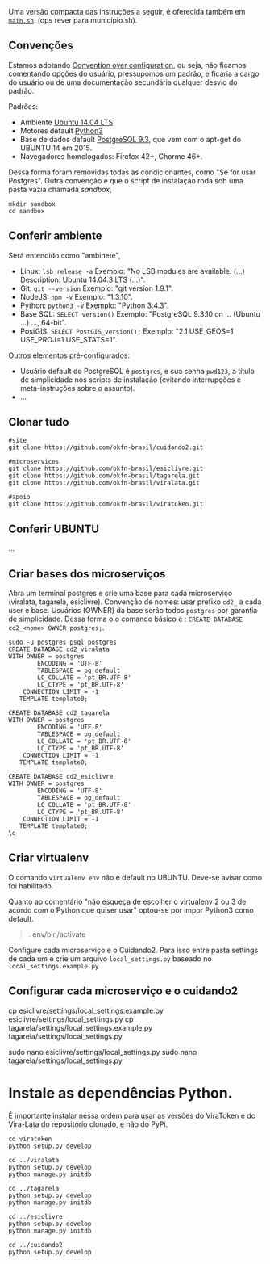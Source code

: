 Uma versão compacta das instruções a seguir, é oferecida também em [`main.sh`](./src/main.sh). (ops rever para municipio.sh).

## Convenções

Estamos adotando [Convention over configuration](https://en.wikipedia.org/wiki/Convention_over_configuration), ou seja, não ficamos comentando opções do usuário, pressupomos um padrão, e ficaria a cargo do usuário ou de uma documentação secundária qualquer desvio do padrão.

Padrões:

* Ambiente [Ubuntu 14.04 LTS](https://en.wikipedia.org/wiki/List_of_Ubuntu_releases#Ubuntu_14.04_LTS_.28Trusty_Tahr.29)
* Motores default [Python3](https://docs.python.org/3/)
* Base de dados default [PostgreSQL 9.3](http://www.postgresql.org/docs/9.3/static/), que vem com o apt-get do UBUNTU 14 em 2015.
* Navegadores homologados: Firefox 42+, Chorme 46+.

Dessa forma foram removidas todas as condicionantes, como "Se for usar Postgres".
Outra convenção é que o script de instalação roda sob uma pasta vazia chamada *sandbox*,

```
mkdir sandbox
cd sandbox
```

## Conferir ambiente
Será entendido como "ambinete",

* Linux: `lsb_release -a` Exemplo: "No LSB modules are available. (...) Description: Ubuntu 14.04.3 LTS (...)".
* Git: `git --version` Exemplo: "git version 1.9.1".
* NodeJS: `npm -v` Exemplo: "1.3.10".
* Python: `python3 -V` Exemplo: "Python 3.4.3".
* Base SQL: `SELECT version()` Exemplo: "PostgreSQL 9.3.10 on ... (Ubuntu ...) ..., 64-bit".
* PostGIS: `SELECT PostGIS_version();` Exemplo: "2.1 USE_GEOS=1 USE_PROJ=1 USE_STATS=1".

Outros elementos pré-configurados:
* Usuário default do PostgreSQL é `postgres`, e sua senha `pwd123`, a título de simplicidade nos scripts de instalação (evitando interrupções e meta-instruções sobre o assunto).
* ...

## Clonar tudo

```
#site
git clone https://github.com/okfn-brasil/cuidando2.git

#microservices
git clone https://github.com/okfn-brasil/esiclivre.git
git clone https://github.com/okfn-brasil/tagarela.git
git clone https://github.com/okfn-brasil/viralata.git

#apoio
git clone https://github.com/okfn-brasil/viratoken.git
```

## Conferir UBUNTU
...

## Criar bases dos microserviços

Abra um terminal postgres e crie uma base para cada microserviço (viralata, tagarela, esiclivre). Convenção de nomes: usar prefixo `cd2_` a cada user e base. Usuários (OWNER) da base serão todos `postgres` por garantia de simplicidade. Dessa forma o o comando básico é : `CREATE DATABASE cd2_<nome> OWNER postgres;`.

```
sudo -u postgres psql postgres
CREATE DATABASE cd2_viralata
WITH OWNER = postgres
        ENCODING = 'UTF-8'
        TABLESPACE = pg_default
        LC_COLLATE = 'pt_BR.UTF-8'
        LC_CTYPE = 'pt_BR.UTF-8'
    CONNECTION LIMIT = -1
   TEMPLATE template0;

CREATE DATABASE cd2_tagarela
WITH OWNER = postgres
        ENCODING = 'UTF-8'
        TABLESPACE = pg_default
        LC_COLLATE = 'pt_BR.UTF-8'
        LC_CTYPE = 'pt_BR.UTF-8'
    CONNECTION LIMIT = -1
   TEMPLATE template0;

CREATE DATABASE cd2_esiclivre
WITH OWNER = postgres
        ENCODING = 'UTF-8'
        TABLESPACE = pg_default
        LC_COLLATE = 'pt_BR.UTF-8'
        LC_CTYPE = 'pt_BR.UTF-8'
    CONNECTION LIMIT = -1
   TEMPLATE template0;
\q
```

## Criar virtualenv 
O comando `virtualenv env` não é default no UBUNTU. Deve-se avisar como foi habilitado.

Quanto ao comentário "não esqueça de escolher o virtualenv 2 ou 3 de acordo com o Python que quiser usar"
optou-se por impor Python3 como default.

> . env/bin/activate



Configure cada microserviço e o Cuidando2. Para isso entre pasta settings de cada um e crie um arquivo `local_settings.py` baseado no
`local_settings.example.py`

## Configurar cada microserviço e o cuidando2

cp esiclivre/settings/local_settings.example.py esiclivre/settings/local_settings.py
cp tagarela/settings/local_settings.example.py tagarela/settings/local_settings.py

sudo nano esiclivre/settings/local_settings.py
sudo nano tagarela/settings/local_settings.py


# Instale as dependências Python.

É importante instalar nessa ordem para usar as versões do ViraToken
e do Vira-Lata do repositório clonado, e não do PyPi.

```
cd viratoken
python setup.py develop

cd ../viralata
python setup.py develop
python manage.py initdb

cd ../tagarela
python setup.py develop
python manage.py initdb

cd ../esiclivre
python setup.py develop
python manage.py initdb

cd ../cuidando2
python setup.py develop
```

